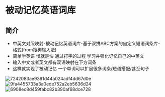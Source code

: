 # 被动记忆英语词库
## 简介
- 中英文对照映射-被动记忆英语词库-基于双拼ABC方案的自定义短语词条库-格式(from搜狗输入法)
- 简单学英语 慢就是快 通过打字的过程 学习并强化记忆自己的中英文
- 输入中文或者英文都有双语映射在下方词条
- 这样就实现了被动记忆 一个单词可以扩展很多词条/短语搭配/甚至句子


![7242083ae9391d44a024adf4dd67d0e](https://github.com/Andy766/memorize-English-by-mapping-Chinese-words/assets/58882497/e97ad8f3-5a9e-44a7-a2c1-75a5ccf66bd1)
![9fa4455733a3a0ede752a2eb5636d24](https://github.com/Andy766/memorize-English-by-mapping-Chinese-words/assets/58882497/ea78b5b1-0cef-4bf9-932d-366a6def9609)
![6908ec8d459fabc82b390af68dce728](https://github.com/Andy766/memorize-English-by-mapping-Chinese-words/assets/58882497/58a50898-4beb-4893-bb97-a3967a0f963a)


